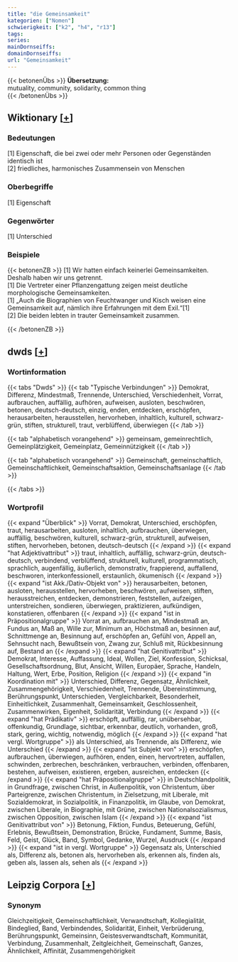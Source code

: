 ```yaml
---
title: "die Gemeinsamkeit"
kategorien: ["Nomen"]
schwierigkeit: ["k2", "h4", "r13"]
tags:
series:
mainDornseiffs:
domainDornseiffs:
url: "Gemeinsamkeit"
---
```


{{< betonenÜbs >}}
**Übersetzung:**  
mutuality, community, solidarity, common thing  
{{< /betonenÜbs >}}

## Wiktionary [[+](https://de.wiktionary.org/wiki/Gemeinsamkeit)]

### Bedeutungen
[1] Eigenschaft, die bei zwei oder mehr Personen oder Gegenständen identisch ist  
[2] friedliches, harmonisches Zusammensein von Menschen  

### Oberbegriffe
[1] Eigenschaft  

### Gegenwörter
[1] Unterschied  

### Beispiele
{{< betonenZB >}}
[1] Wir hatten einfach keinerlei Gemeinsamkeiten. Deshalb haben wir uns getrennt.  
[1] Die Vertreter einer Pflanzengattung zeigen meist deutliche morphologische Gemeinsamkeiten.  
[1] „Auch die Biographien von Feuchtwanger und Kisch weisen eine Gemeinsamkeit auf, nämlich ihre Erfahrungen mit dem Exil.“[1]  
[2] Die beiden lebten in trauter Gemeinsamkeit zusammen.  

{{< /betonenZB >}}


## dwds [[+](https://www.dwds.de/wb/Gemeinsamkeit)]

### Wortinformation
{{< tabs "Dwds" >}}
{{< tab "Typische Verbindungen" >}}
Demokrat, Differenz, Mindestmaß, Trennende, Unterschied, Verschiedenheit, Vorrat, aufbrauchen, auffällig, aufhören, aufweisen, ausloten, beschwören, betonen, deutsch-deutsch, einzig, enden, entdecken, erschöpfen, herausarbeiten, herausstellen, hervorheben, inhaltlich, kulturell, schwarz-grün, stiften, strukturell, traut, verblüffend, überwiegen
{{< /tab >}}

{{< tab "alphabetisch vorangehend" >}}
gemeinsam, gemeinrechtlich, Gemeinplätzigkeit, Gemeinplatz, Gemeinnützigkeit
{{< /tab >}}

{{< tab "alphabetisch vorangehend" >}}
Gemeinschaft, gemeinschaftlich, Gemeinschaftlichkeit, Gemeinschaftsaktion, Gemeinschaftsanlage
{{< /tab >}}

{{< /tabs >}}

### Wortprofil
{{< expand "Überblick" >}} Vorrat, Demokrat, Unterschied, erschöpfen, traut, herausarbeiten, ausloten, inhaltlich, aufbrauchen, überwiegen, auffällig, beschwören, kulturell, schwarz-grün, strukturell, aufweisen, stiften, hervorheben, betonen, deutsch-deutsch {{< /expand >}}
{{< expand "hat Adjektivattribut" >}} traut, inhaltlich, auffällig, schwarz-grün, deutsch-deutsch, verbindend, verblüffend, strukturell, kulturell, programmatisch, sprachlich, augenfällig, äußerlich, demonstrativ, frappierend, auffallend, beschworen, interkonfessionell, erstaunlich, ökumenisch {{< /expand >}}
{{< expand "ist Akk./Dativ-Objekt von" >}} herausarbeiten, betonen, ausloten, herausstellen, hervorheben, beschwören, aufweisen, stiften, herausstreichen, entdecken, demonstrieren, feststellen, aufzeigen, unterstreichen, sondieren, überwiegen, praktizieren, aufkündigen, konstatieren, offenbaren {{< /expand >}}
{{< expand "ist in Präpositionalgruppe" >}} Vorrat an, aufbrauchen an, Mindestmaß an, Fundus an, Maß an, Wille zur, Minimum an, Höchstmaß an, besinnen auf, Schnittmenge an, Besinnung auf, erschöpfen an, Gefühl von, Appell an, Sehnsucht nach, Bewußtsein von, Zwang zur, Schluß mit, Rückbesinnung auf, Bestand an {{< /expand >}}
{{< expand "hat Genitivattribut" >}} Demokrat, Interesse, Auffassung, Ideal, Wollen, Ziel, Konfession, Schicksal, Gesellschaftsordnung, Blut, Ansicht, Willen, Europäer, Sprache, Handeln, Haltung, Wert, Erbe, Position, Religion {{< /expand >}}
{{< expand "in Koordination mit" >}} Unterschied, Differenz, Gegensatz, Ähnlichkeit, Zusammengehörigkeit, Verschiedenheit, Trennende, Übereinstimmung, Berührungspunkt, Unterschieden, Vergleichbarkeit, Besonderheit, Einheitlichkeit, Zusammenhalt, Gemeinsamkeit, Geschlossenheit, Zusammenwirken, Eigenheit, Solidarität, Verbindung {{< /expand >}}
{{< expand "hat Prädikativ" >}} erschöpft, auffällig, rar, unübersehbar, offenkundig, Grundlage, sichtbar, erkennbar, deutlich, vorhanden, groß, stark, gering, wichtig, notwendig, möglich {{< /expand >}}
{{< expand "hat vergl. Wortgruppe" >}} als Unterschied, als Trennende, als Differenz, wie Unterschied {{< /expand >}}
{{< expand "ist Subjekt von" >}} erschöpfen, aufbrauchen, überwiegen, aufhören, enden, einen, hervortreten, auffallen, schwinden, zerbrechen, beschränken, verbrauchen, verbinden, offenbaren, bestehen, aufweisen, existieren, ergeben, ausreichen, entdecken {{< /expand >}}
{{< expand "hat Präpositionalgruppe" >}} in Deutschlandpolitik, in Grundfrage, zwischen Christ, in Außenpolitik, von Christentum, über Parteigrenze, zwischen Christentum, in Zielsetzung, mit Liberale, mit Sozialdemokrat, in Sozialpolitik, in Finanzpolitik, im Glaube, von Demokrat, zwischen Liberale, in Biographie, mit Grüne, zwischen Nationalsozialismus, zwischen Opposition, zwischen Islam {{< /expand >}}
{{< expand "ist Genitivattribut von" >}} Betonung, Fiktion, Fundus, Beteuerung, Gefühl, Erlebnis, Bewußtsein, Demonstration, Brücke, Fundament, Summe, Basis, Feld, Geist, Glück, Band, Symbol, Gedanke, Wurzel, Ausdruck {{< /expand >}}
{{< expand "ist in vergl. Wortgruppe" >}} Gegensatz als, Unterschied als, Differenz als, betonen als, hervorheben als, erkennen als, finden als, geben als, lassen als, sehen als {{< /expand >}}

## Leipzig Corpora [[+](https://corpora.uni-leipzig.de/en/res?word=Gemeinsamkeit&corpusId=deu_newscrawl-public_2018)]


### Synonym
Gleichzeitigkeit, Gemeinschaftlichkeit, Verwandtschaft, Kollegialität, Bindeglied, Band, Verbindendes, Solidarität, Einheit, Verbrüderung, Berührungspunkt, Gemeinsinn, Geistesverwandtschaft, Kommunität, Verbindung, Zusammenhalt, Zeitgleichheit, Gemeinschaft, Ganzes, Ähnlichkeit, Affinität, Zusammengehörigkeit


